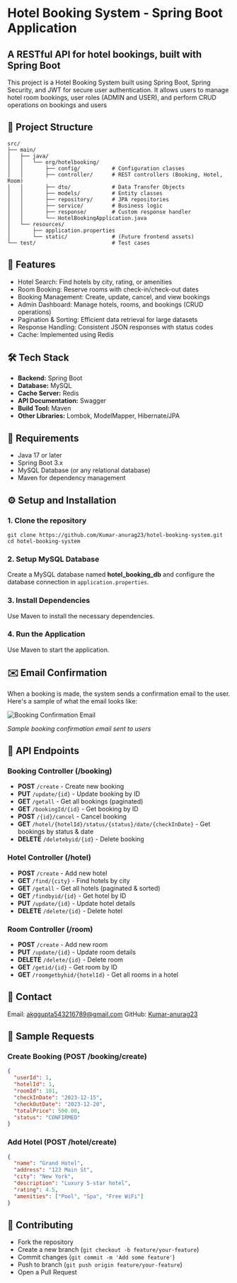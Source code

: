 # Hotel Booking System - Spring Boot Application

## A RESTful API for hotel bookings, built with Spring Boot
This project is a Hotel Booking System built using Spring Boot, Spring Security, and JWT for secure user authentication. It allows users to manage hotel room bookings, user roles (ADMIN and USER), and perform CRUD operations on bookings and users


## 📂 Project Structure
```
src/
├── main/
│   ├── java/
│   │   └── org/hotelbooking/
│   │       ├── config/          # Configuration classes
│   │       ├── controller/      # REST controllers (Booking, Hotel, Room)
│   │       ├── dto/             # Data Transfer Objects
│   │       ├── models/          # Entity classes
│   │       ├── repository/      # JPA repositories
│   │       ├── service/         # Business logic
│   │       ├── response/        # Custom response handler
│   │       └── HotelBookingApplication.java
│   └── resources/
│       ├── application.properties
│       └── static/              # (Future frontend assets)
└── test/                        # Test cases
```

## 🌟 Features
- Hotel Search: Find hotels by city, rating, or amenities
- Room Booking: Reserve rooms with check-in/check-out dates
- Booking Management: Create, update, cancel, and view bookings
- Admin Dashboard: Manage hotels, rooms, and bookings (CRUD operations)
- Pagination & Sorting: Efficient data retrieval for large datasets
- Response Handling: Consistent JSON responses with status codes
- Cache: Implemented using Redis

## 🛠 Tech Stack
- **Backend:** Spring Boot
- **Database:** MySQL
- **Cache Server:** Redis
- **API Documentation:** Swagger
- **Build Tool:** Maven
- **Other Libraries:** Lombok, ModelMapper, Hibernate/JPA

## 📌 Requirements
- Java 17 or later
- Spring Boot 3.x
- MySQL Database (or any relational database)
- Maven for dependency management

## ⚙️ Setup and Installation
### 1. Clone the repository
```
git clone https://github.com/Kumar-anurag23/hotel-booking-system.git
cd hotel-booking-system
```

### 2. Setup MySQL Database
Create a MySQL database named **hotel_booking_db** and configure the database connection in `application.properties`.

### 3. Install Dependencies
Use Maven to install the necessary dependencies.

### 4. Run the Application
Use Maven to start the application.
## ✉️ Email Confirmation
When a booking is made, the system sends a confirmation email to the user. Here's a sample of what the email looks like:

![Booking Confirmation Email](./images/booking-confirmation-email.png)  <!-- Adjust path as needed -->

*Sample booking confirmation email sent to users*

## 🚀 API Endpoints
### Booking Controller (/booking)
- **POST** `/create` - Create new booking
- **PUT** `/update/{id}` - Update booking by ID
- **GET** `/getall` - Get all bookings (paginated)
- **GET** `/bookingId/{id}` - Get booking by ID
- **POST** `/{id}/cancel` - Cancel booking
- **GET** `/hotel/{hotelId}/status/{status}/date/{checkInDate}` - Get bookings by status & date
- **DELETE** `/deletebyid/{id}` - Delete booking

### Hotel Controller (/hotel)
- **POST** `/create` - Add new hotel
- **GET** `/find/{city}` - Find hotels by city
- **GET** `/getall` - Get all hotels (paginated & sorted)
- **GET** `/findbyid/{id}` - Get hotel by ID
- **PUT** `/update/{id}` - Update hotel details
- **DELETE** `/delete/{id}` - Delete hotel

### Room Controller (/room)
- **POST** `/create` - Add new room
- **PUT** `/update/{id}` - Update room details
- **DELETE** `/delete/{id}` - Delete room
- **GET** `/getid/{id}` - Get room by ID
- **GET** `/roomgetbyhid/{hotelId}` - Get all rooms in a hotel

## 📧 Contact
Email: akggupta543216789@gmail.com
GitHub: [Kumar-anurag23](https://github.com/Kumar-anurag23)

## 📝 Sample Requests
### Create Booking (POST /booking/create)
```json
{
  "userId": 1,
  "hotelId": 1,
  "roomId": 101,
  "checkInDate": "2023-12-15",
  "checkOutDate": "2023-12-20",
  "totalPrice": 500.00,
  "status": "CONFIRMED"
}
```

### Add Hotel (POST /hotel/create)
```json
{
  "name": "Grand Hotel",
  "address": "123 Main St",
  "city": "New York",
  "description": "Luxury 5-star hotel",
  "rating": 4.5,
  "amenities": ["Pool", "Spa", "Free WiFi"]
}
```

## 🤝 Contributing
- Fork the repository
- Create a new branch (`git checkout -b feature/your-feature`)
- Commit changes (`git commit -m 'Add some feature'`)
- Push to branch (`git push origin feature/your-feature`)
- Open a Pull Request
